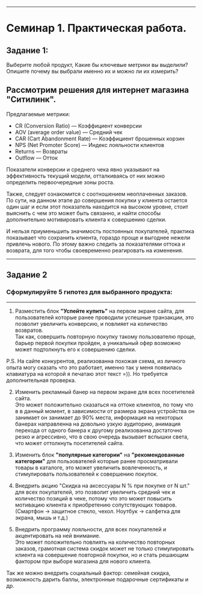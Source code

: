 ____________________
# Семинар 1. Практическая работа. 
## Задание 1:  
Выберите любой продукт, Какие бы ключевые метрики вы выделили?   Опишите почему вы выбрали именно их и можно ли их измерить?  


## Рассмотрим решения для интернет магазина <b>"Ситилинк"</b>.
Предлагаемые метрики:
- CR (Conversion Ratio) — Коэффициент конверсии
- AOV (average order value) — Средний чек
- CAR (Cart Abandonment Rate) — Коэффициент брошенных корзин
- NPS (Net Promoter Score) — Индекс лояльности клиентов
- Returns — Возвраты
- Outflow — Отток  

Показатели конверсии и среднего чека явно указывают на эффективность текущий модели, отталкиваясь от них можно определить первоочередные зоны роста. 

Также, следует ознакомится с соотношением неоплаченных заказов. По сути, на данном этапе до совершения покупки у клиента остается один шаг и если этот показатель находится на высоком уровне, стоит выяснить с чем это может быть связанно, и найти способы дополнительно мотивировать клиента к совершению сделки.

И нельзя приуменьшить значимость постоянных покупателей, практика показывает что сохранить клиента, гораздо проще и выгоднее нежели привлечь нового. По этому важно следить за показателями оттока и возврата, для того чтобы своевременно реагировать на изменения.
____________________

## Задание 2

### Сформулируйте 5 гипотез для выбранного продукта:
____________________

1. Разместить блок <b>"Успейте купить"</b> на первом экране сайта, для пользователей которые ранее проводили успешные транзакции, это позволит увеличить конверсию, и повлияет на количество возвратов.  
Так как, совершить повторную покупку такому пользователю проще, барьер первой покупки пройден, а уникальный офер возможно может подтолкнуть его к совершению сделки.

P.S. На сайте конкурентов, реализованна похожая схема, из личного опыта могу сказать что это работает, именно так у меня появилась клавиатура на которой я печатаю этот текст =)). Но требуется дополнительная проверка.

2. Изменить рекламный банер на первом экране для всех посетителей сайта.  
Это может положительно сказаться на оттоке клиентов, по тому что в в данный момент, в зависимости от размера экрана устройства он занимает он занимает до 90% места, информация на некоторых банерах направленна на довольно узкую аудиторию, анимация перехода от одного банера к другому реализованна достаточно резко и агрессивно, что в свою очередь вызывает вспышки света, что может оттолкнуть посетителей сайта.

3. Изменить блок <b>"популярные категории"</b> на <b>"рекомендованные категории"</b> для пользователей которые ранее просматривали товары в каталоге, это может увеличить вовлеченность, и стимулировать пользователей к совершению покупок. 

4. Внедрить акцию "Скидка на аксессуары N % при покупке от N шт." для всех покупателей, это позволит увеличить средний чек и количество позиций в чеке, потому что это может повысить мотивацию клиента к приобретению сопутствующих товаров. (Смартфон -> защитное стекло, чехол. Ноутбук -> салфетка для экрана, мышь и т.д.)

5. Внедрить программу лояльности, для всех покупателей и акцентировать на ней внимание.  
Это может положительно повлиять на количество повторных заказов, грамотная система скидок может не только стимулировать клиента на совершение повторной покупки, но и стать решающим фактором при выборе магазина для нового клиента.  
  
Так же можно внедрить социальный фактор: семейная скидка, возможность дарить баллы, электронные подарочные сертификаты и др.